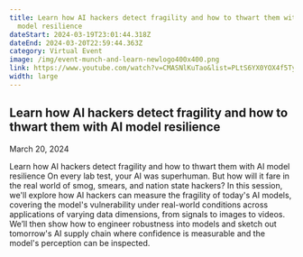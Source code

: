 ```yaml
---
title: Learn how AI hackers detect fragility and how to thwart them with AI
  model resilience
dateStart: 2024-03-19T23:01:44.318Z
dateEnd: 2024-03-20T22:59:44.363Z
category: Virtual Event
image: /img/event-munch-and-learn-newlogo400x400.png
link: https://www.youtube.com/watch?v=CMASNlKuTao&list=PLtS6YX0YOX4f5TyRI7jUdjm7D9H4laNlF
width: large
---
```

## Learn how AI hackers detect fragility and how to thwart them with AI model resilience

March 20, 2024

Learn how AI hackers detect fragility and how to thwart them with AI model resilience
On every lab test, your AI was superhuman. But how will it fare in the real world of smog, smears, and nation state hackers? In this session, we'll explore how AI hackers can measure the fragility of today's AI models, covering the model's vulnerability under real-world conditions across applications of varying data dimensions, from signals to images to videos. We’ll then show how to engineer robustness into models and sketch out tomorrow's AI supply chain where confidence is measurable and the model's perception can be inspected.
